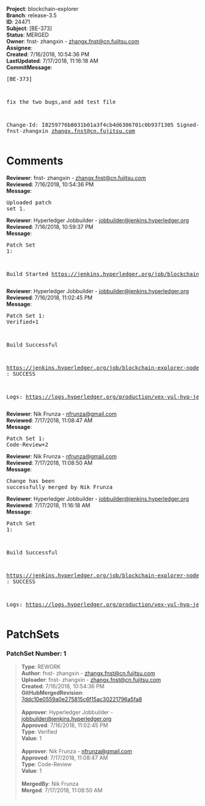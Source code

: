 <strong>Project</strong>: blockchain-explorer<br><strong>Branch</strong>: release-3.5<br><strong>ID</strong>: 24471<br><strong>Subject</strong>: [BE-373]<br><strong>Status</strong>: MERGED<br><strong>Owner</strong>: fnst- zhangxin - zhangx.fnst@cn.fujitsu.com<br><strong>Assignee</strong>:<br><strong>Created</strong>: 7/16/2018, 10:54:36 PM<br><strong>LastUpdated</strong>: 7/17/2018, 11:16:18 AM<br><strong>CommitMessage</strong>:<br><pre>[BE-373]

fix the two bugs,and add test file

Change-Id: I8259776b8031b01a3f4cb4d6306701c0b9371305
Signed-off-by: fnst-zhangxin <zhangx.fnst@cn.fujitsu.com>
</pre><h1>Comments</h1><strong>Reviewer</strong>: fnst- zhangxin - zhangx.fnst@cn.fujitsu.com<br><strong>Reviewed</strong>: 7/16/2018, 10:54:36 PM<br><strong>Message</strong>: <pre>Uploaded patch set 1.</pre><strong>Reviewer</strong>: Hyperledger Jobbuilder - jobbuilder@jenkins.hyperledger.org<br><strong>Reviewed</strong>: 7/16/2018, 10:59:37 PM<br><strong>Message</strong>: <pre>Patch Set 1:

Build Started https://jenkins.hyperledger.org/job/blockchain-explorer-node6-verify-x86_64/306/</pre><strong>Reviewer</strong>: Hyperledger Jobbuilder - jobbuilder@jenkins.hyperledger.org<br><strong>Reviewed</strong>: 7/16/2018, 11:02:45 PM<br><strong>Message</strong>: <pre>Patch Set 1: Verified+1

Build Successful 

https://jenkins.hyperledger.org/job/blockchain-explorer-node6-verify-x86_64/306/ : SUCCESS

Logs: https://logs.hyperledger.org/production/vex-yul-hyp-jenkins-3/blockchain-explorer-node6-verify-x86_64/306</pre><strong>Reviewer</strong>: Nik Frunza - nfrunza@gmail.com<br><strong>Reviewed</strong>: 7/17/2018, 11:08:47 AM<br><strong>Message</strong>: <pre>Patch Set 1: Code-Review+2</pre><strong>Reviewer</strong>: Nik Frunza - nfrunza@gmail.com<br><strong>Reviewed</strong>: 7/17/2018, 11:08:50 AM<br><strong>Message</strong>: <pre>Change has been successfully merged by Nik Frunza</pre><strong>Reviewer</strong>: Hyperledger Jobbuilder - jobbuilder@jenkins.hyperledger.org<br><strong>Reviewed</strong>: 7/17/2018, 11:16:18 AM<br><strong>Message</strong>: <pre>Patch Set 1:

Build Successful 

https://jenkins.hyperledger.org/job/blockchain-explorer-node6-merge-x86_64/170/ : SUCCESS

Logs: https://logs.hyperledger.org/production/vex-yul-hyp-jenkins-3/blockchain-explorer-node6-merge-x86_64/170</pre><h1>PatchSets</h1><h3>PatchSet Number: 1</h3><blockquote><strong>Type</strong>: REWORK<br><strong>Author</strong>: fnst- zhangxin - zhangx.fnst@cn.fujitsu.com<br><strong>Uploader</strong>: fnst- zhangxin - zhangx.fnst@cn.fujitsu.com<br><strong>Created</strong>: 7/16/2018, 10:54:36 PM<br><strong>GitHubMergedRevision</strong>: [7ddc10e0559a0e275815c6f15ac30221796a5fa8](https://github.com/hyperledger/blockchain-explorer/commit/7ddc10e0559a0e275815c6f15ac30221796a5fa8)<br><br><strong>Approver</strong>: Hyperledger Jobbuilder - jobbuilder@jenkins.hyperledger.org<br><strong>Approved</strong>: 7/16/2018, 11:02:45 PM<br><strong>Type</strong>: Verified<br><strong>Value</strong>: 1<br><br><strong>Approver</strong>: Nik Frunza - nfrunza@gmail.com<br><strong>Approved</strong>: 7/17/2018, 11:08:47 AM<br><strong>Type</strong>: Code-Review<br><strong>Value</strong>: 1<br><br><strong>MergedBy</strong>: Nik Frunza<br><strong>Merged</strong>: 7/17/2018, 11:08:50 AM<br><br></blockquote>